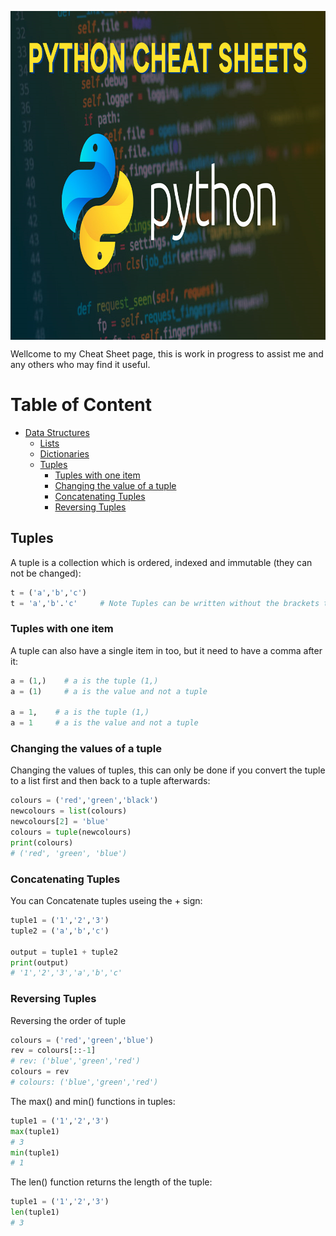 <p align="center">
  <img src="img/Python-Cheat-Sheets.png" width="900" height="526" align="center" title="Pythion cheatsheet">
  
</p>

Wellcome to my Cheat Sheet page, this is work in progress to assist me and any others who may find it useful.

# Table of Content
- [Data Structures](#data-structures)
  - [Lists](#lists)
  - [Dictionaries](#dictionaries)
  - [Tuples](#tuples)
    - [Tuples with one item](#tuples-with-one-item)
    - [Changing the value of a tuple](#changing-the-values-of-a-tuple)
    - [Concatenating Tuples](#concatenating-tuples)
    - [Reversing Tuples](#reversing-tuples)

















## Tuples

A tuple is a collection which is ordered, indexed and immutable (they can not be changed):

```python
t = ('a','b','c')
t = 'a','b'.'c'     # Note Tuples can be written without the brackets too.
```
### Tuples with one item

A tuple can also have a single item in too, but it need to have a comma after it:

```python
a = (1,)    # a is the tuple (1,)
a = (1)     # a is the value and not a tuple

a = 1,    # a is the tuple (1,)
a = 1     # a is the value and not a tuple
```
### Changing the values of a tuple

Changing the values of tuples, this can only be done if you convert the tuple to a list first and
then back to a tuple afterwards:

```python
colours = ('red','green','black')
newcolours = list(colours)
newcolours[2] = 'blue'
colours = tuple(newcolours)
print(colours)
# ('red', 'green', 'blue')
```
### Concatenating Tuples

You can Concatenate tuples useing the + sign:

```python
tuple1 = ('1','2','3')
tuple2 = ('a','b','c')

output = tuple1 + tuple2
print(output)
# '1','2','3','a','b','c'
```
### Reversing Tuples

Reversing the order of tuple

```python
colours = ('red','green','blue')
rev = colours[::-1]
# rev: ('blue','green','red')
colours = rev
# colours: ('blue','green','red')
```
The max() and min() functions in tuples:

```python
tuple1 = ('1','2','3')
max(tuple1)
# 3
min(tuple1)
# 1
```
The len() function returns the length of the tuple:

```python
tuple1 = ('1','2','3')
len(tuple1)
# 3
```



